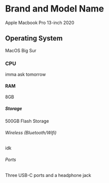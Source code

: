 # Brand and Model Name
Apple Macbook Pro 13-inch 2020
## Operating System
MacOS Big Sur
### CPU
imma ask tomorrow
#### RAM 
8GB
##### Storage
500GB Flash Storage
###### Wireless (Bluetooth/Wifi)
idk
###### Ports
Three USB-C ports and a headphone jack
